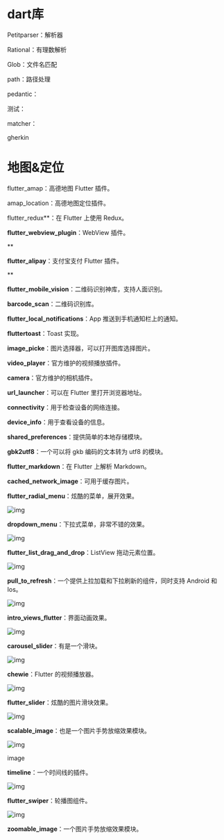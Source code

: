# dart库

Petitparser：解析器

Rational：有理数解析

Glob：文件名匹配

path：路径处理

pedantic：



测试：

matcher：

gherkin





# 地图&定位

flutter_amap：高德地图 Flutter 插件。

amap_location：高德地图定位插件。





flutter_redux**：在 Flutter 上使用 Redux。

**flutter_webview_plugin**：WebView 插件。

**

**flutter_alipay**：支付宝支付 Flutter 插件。

**

**flutter_mobile_vision**：二维码识别神库，支持人面识别。

**barcode_scan**：二维码识别库。

**flutter_local_notifications**：App 推送到手机通知栏上的通知。

**fluttertoast**：Toast 实现。

**image_picke**：图片选择器，可以打开图库选择图片。

**video_player**：官方维护的视频播放插件。

**camera**：官方维护的相机插件。

**url_launcher**：可以在 Flutter 里打开浏览器地址。

**connectivity**：用于检查设备的网络连接。

**device_info**：用于查看设备的信息。

**shared_preferences**：提供简单的本地存储模块。

**gbk2utf8**：一个可以将 gkb 编码的文本转为 utf8 的模块。

**flutter_markdown**：在 Flutter 上解析 Markdown。

**cached_network_image**：可用于缓存图片。

**flutter_radial_menu**：炫酷的菜单，展开效果。



![img](https:////upload-images.jianshu.io/upload_images/2400087-6c4f1a22215c2ff6.gif?imageMogr2/auto-orient/strip%7CimageView2/2/w/357)





**dropdown_menu**：下拉式菜单，非常不错的效果。



![img](https:////upload-images.jianshu.io/upload_images/2400087-8544cd4b8fb04ce4.gif?imageMogr2/auto-orient/strip%7CimageView2/2/w/303)





**flutter_list_drag_and_drop**：ListView 拖动元素位置。



![img](https:////upload-images.jianshu.io/upload_images/2400087-b9c14b32a5a4a8f1.gif?imageMogr2/auto-orient/strip%7CimageView2/2/w/300)





**pull_to_refresh**：一个提供上拉加载和下拉刷新的组件，同时支持 Android 和 Ios。



![img](https:////upload-images.jianshu.io/upload_images/2400087-6f00b90a7aa13ffb.gif?imageMogr2/auto-orient/strip%7CimageView2/2/w/585)





**intro_views_flutter**：界面动画效果。



![img](https:////upload-images.jianshu.io/upload_images/2400087-41e9ea580c1a3f91.gif?imageMogr2/auto-orient/strip%7CimageView2/2/w/378)





**carousel_slider**：有是一个滑块。



![img](https:////upload-images.jianshu.io/upload_images/2400087-858f83c9457e738e.gif?imageMogr2/auto-orient/strip%7CimageView2/2/w/388)





**chewie**：Flutter 的视频播放器。



![img](https:////upload-images.jianshu.io/upload_images/2400087-672e6aee95b163d1.png?imageMogr2/auto-orient/strip%7CimageView2/2/w/320)





**flutter_slider**：炫酷的图片滑块效果。



![img](https:////upload-images.jianshu.io/upload_images/2400087-a650a6efd346cefe.png?imageMogr2/auto-orient/strip%7CimageView2/2/w/320)





**scalable_image**：也是一个图片手势放缩效果模块。



![img](https:////upload-images.jianshu.io/upload_images/2400087-7de8c9e8a7586655.gif?imageMogr2/auto-orient/strip%7CimageView2/2/w/296)

image



**timeline**：一个时间线的插件。



![img](https:////upload-images.jianshu.io/upload_images/2400087-9167ee44e48bae9c.png?imageMogr2/auto-orient/strip%7CimageView2/2/w/852)





**flutter_swiper**：轮播图组件。



![img](https:////upload-images.jianshu.io/upload_images/2400087-888af2225f8bbb0d.gif?imageMogr2/auto-orient/strip%7CimageView2/2/w/360)





**zoomable_image**：一个图片手势放缩效果模块。
